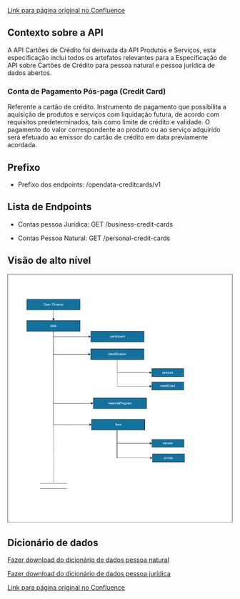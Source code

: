 [Link para página original no Confluence](https://openfinancebrasil.atlassian.net/wiki/spaces/OF/pages/223772726)

## **Contexto sobre a API**

A API Cartões de Crédito foi derivada da API Produtos e Serviços, esta especificação inclui todos os artefatos relevantes para a Especificação de API sobre Cartões de Crédito para pessoa natural e pessoa jurídica de dados abertos.

### **Conta de Pagamento Pós-paga (Credit Card)**

Referente a cartão de crédito. Instrumento de pagamento que possibilita a aquisição de produtos e serviços com liquidação futura, de acordo com requisitos predeterminados, tais como limite de crédito e validade. O pagamento do valor correspondente ao produto ou ao serviço adquirido será efetuado ao emissor do cartão de crédito em data previamente acordada.

## Prefixo

- Prefixo dos endpoints: /opendata-creditcards/v1

## **Lista de Endpoints**

- Contas pessoa Jurídica: GET /business-credit-cards 

- Contas Pessoa Natural: GET /personal-credit-cards

## **Visão de alto nível**
![att223772740](Informa%c3%a7%c3%b5es%20Gerais%20-%20[DA]%20%20Cart%c3%a3o%20de%20Cr%c3%a9dito%20-%20v1.0.0-beta.2/attachments/creditCards-DA.png)

## **Dicionário de dados**

[Fazer download do dicionário de dados pessoa natural](https://openbanking-brasil.github.io/openapi/dictionary/getPersonalCreditCards_v1.csv)

[Fazer download do dicionário de dados pessoa jurídica](https://openbanking-brasil.github.io/openapi/dictionary/getBusinessCreditCards_v1.csv)

[Link para página original no Confluence](https://openfinancebrasil.atlassian.net/wiki/spaces/OF/pages/223772726)